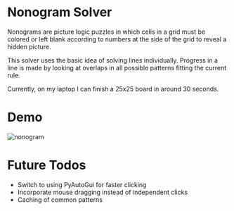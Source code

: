 # Nonogram Solver
Nonograms are picture logic puzzles in which cells in a grid must be colored or left blank according to numbers at the side of the grid to reveal a hidden picture. 

This solver uses the basic idea of solving lines individually. Progress in a line is made by looking at overlaps in all possible patterns fitting the current rule.

Currently, on my laptop I can finish a 25x25 board in around 30 seconds.
# Demo
![nonogram](https://user-images.githubusercontent.com/37674516/103415878-195f2780-4b52-11eb-8cea-a281a96953e2.gif)

# Future Todos
- Switch to using PyAutoGui for faster clicking
- Incorporate mouse dragging instead of independent clicks
- Caching of common patterns